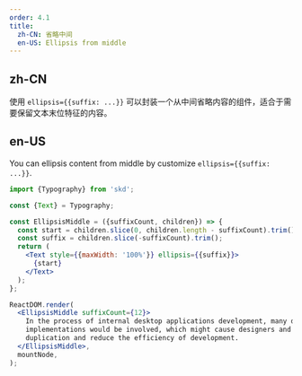 ```yaml
---
order: 4.1
title:
  zh-CN: 省略中间
  en-US: Ellipsis from middle
---
```


## zh-CN

使用 `ellipsis={{suffix: ...}}` 可以封装一个从中间省略内容的组件，适合于需要保留文本末位特征的内容。

## en-US

You can ellipsis content from middle by customize `ellipsis={{suffix: ...}}`.

```jsx
import {Typography} from 'skd';

const {Text} = Typography;

const EllipsisMiddle = ({suffixCount, children}) => {
  const start = children.slice(0, children.length - suffixCount).trim();
  const suffix = children.slice(-suffixCount).trim();
  return (
    <Text style={{maxWidth: '100%'}} ellipsis={{suffix}}>
      {start}
    </Text>
  );
};

ReactDOM.render(
  <EllipsisMiddle suffixCount={12}>
    In the process of internal desktop applications development, many different design specs and
    implementations would be involved, which might cause designers and developers difficulties and
    duplication and reduce the efficiency of development.
  </EllipsisMiddle>,
  mountNode,
);
```

